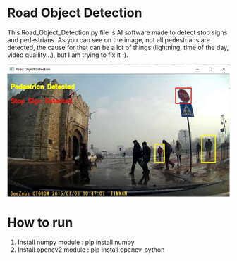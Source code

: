 # Road Object Detection

This Road_Object_Detection.py file is AI software made to detect stop signs and pedestrians. As you can see on the image, not all pedestrians are detected, the cause for that can be a lot of things (lightning, time of the day, video quaility...), but I am trying to fix it :).

![alt text](https://github.com/nikolakosticc/road-object-detection/blob/main/Road%20Object%20Detection/Example.png)

# How to run

1. Install numpy module : pip install numpy
2. Install opencv2 module : pip install opencv-python
